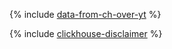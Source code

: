 {% include [data-from-ch-over-yt](../../_tutorials/datalens/data-from-ch-over-yt.md) %}

{% include [clickhouse-disclaimer](../../_includes/clickhouse-disclaimer.md) %}
